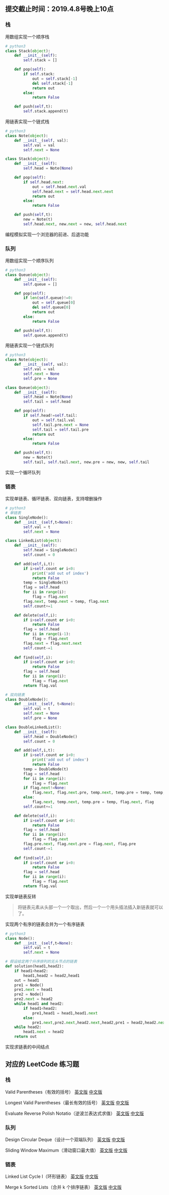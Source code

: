 ## 提交截止时间：2019.4.8号晚上10点 

### 栈
用数组实现一个顺序栈
```python
# python3
class Stack(object):
    def __init__(self):
        self.stack = []

    def pop(self):
        if self.stack:
            out = self.stack[-1]
            del self.stack[-1]
            return out
        else:
            return False

    def push(self,t):
        self.stack.append(t)
```
用链表实现一个链式栈
```python
# python3
class Note(object):
    def __init__(self, val):
        self.val = val
        self.next = None

class Stack(object):
    def __init__(self):
        self.head = Note(None)

    def pop(self):
        if self.head.next:
            out = self.head.next.val
            self.head.next = self.head.next.next
            return out
        else:
            return False

    def push(self,t):
        new = Note(t)
        self.head.next, new.next = new, self.head.next
```
编程模拟实现一个浏览器的前进、后退功能
### 队列
用数组实现一个顺序队列
```python
# python3
class Queue(object):
    def __init__(self):
        self.queue = []

    def pop(self):
        if len(self.queue)!=0:
            out = self.queue[0]
            del self.queue[0]
            return out
        else:
            return False

    def push(self,t):
        self.queue.append(t)
```
用链表实现一个链式队列
```python
# python3
class Note(object):
    def __init__(self, val):
        self.val = val
        self.next = None
        self.pre = None

class Queue(object):
    def __init__(self):
        self.head = Note(None)
        self.tail = self.head

    def pop(self):
        if self.head!=self.tail:
            out = self.tail.val
            self.tail.pre.next = None
            self.tail = self.tail.pre
            return out
        else:
            return False

    def push(self,t):
        new = Note(t)
        self.tail, self.tail.next, new.pre = new, new, self.tail
```
实现一个循环队列
### 链表
实现单链表、循环链表、双向链表，支持增删操作
```python
# python3
# 单链表
class SingleNode():
    def __init__(self,t=None):
        self.val = t
        self.next = None

class LinkedList(object):
    def __init__(self):
        self.head = SingleNode()
        self.count = 0

    def add(self,i,t):
        if i>self.count or i<0:
            print('add out of index')
            return False
        temp = SingleNode(t)
        flag = self.head
        for ii in range(i):
            flag = flag.next
        flag.next, temp.next = temp, flag.next
        self.count+=1

    def delete(self,i):
        if i>self.count or i<0:
            return False
        flag = self.head
        for ii in range(i-1):
            flag = flag.next
        flag.next = flag.next.next
        self.count-=1
    
    def find(self,i):
        if i>self.count or i<0:
            return False
        flag = self.head
        for ii in range(i):
            flag = flag.next
        return flag.val

# 双向链表
class DoubleNode():
    def __init__(self, t=None):
        self.val = t
        self.next = None
        self.pre = None

class DoubleLinkedList():
    def __init__(self):
        self.head = DoubleNode()
        self.count = 0

    def add(self,i,t):
        if i>self.count or i<0:
            print('add out of index')
            return False
        temp = DoubleNode(t)
        flag = self.head
        for ii in range(i):
            flag = flag.next
        if flag.next!=None:
            flag.next, flag.next.pre, temp.next, temp.pre = temp, temp, flag.next, flag
        else:
            flag.next, temp.next, temp.pre = temp, flag.next, flag
        self.count+=1

    def delete(self,i):
        if i>self.count or i<0:
            return False
        flag = self.head
        for ii in range(i):
            flag = flag.next
        flag.pre.next, flag.next.pre = flag.next, flag.pre
        self.count-=1
    
    def find(self,i):
        if i>self.count or i<0:
            return False
        flag = self.head
        for ii in range(i):
            flag = flag.next
        return flag.val
```
实现单链表反转  
> 将链表元素从头部一个一个取出，然后一个一个用头插法插入新链表就可以了。  

实现两个有序的链表合并为一个有序链表
```python
# python3
class Node():
    def __init__(self,t=None):
        self.val = t
        self.next = None

# 假设给定两个升序排列的无头节点的链表
def solution(head1,head2):
    if head1>head2:
        head1,head2 = head2,head1
    out = head1
    pre1 = Node()
    pre1.next = head1
    pre2 = Node()
    pre2.next = head2
    while head1 and head2:
        if head1<head2:
            pre1,head1 = head1,head1.next
        else:
            pre1.next,pre2.next,head2.next,head2,pre1 = head2,head2.next,head1,head2.next,head2
    while head2:
        head1.next = head2
    return out
```
实现求链表的中间结点

## 对应的 LeetCode 练习题
### 栈

 Valid Parentheses（有效的括号）
  [英文版](https://leetcode.com/problems/valid-parentheses/)
  [中文版](https://leetcode-cn.com/problems/valid-parentheses/)

 Longest Valid Parentheses（最长有效的括号）
  [英文版](https://leetcode.com/problems/longest-valid-parentheses/)
  [中文版](https://leetcode-cn.com/problems/longest-valid-parentheses/)

 Evaluate Reverse Polish Notatio（逆波兰表达式求值）
  [英文版](https://leetcode.com/problems/evaluate-reverse-polish-notation/)
  [中文版](https://leetcode-cn.com/problems/evaluate-reverse-polish-notation/)

### 队列
 Design Circular Deque（设计一个双端队列）
  [英文版](https://leetcode.com/problems/design-circular-deque/)
  [中文版](https://leetcode-cn.com/problems/design-circular-deque/)

 Sliding Window Maximum（滑动窗口最大值）
  [英文版](https://leetcode.com/problems/sliding-window-maximum/)
  [中文版](https://leetcode-cn.com/problems/sliding-window-maximum/)

### 链表
 Linked List Cycle I（环形链表）
  [英文版](https://leetcode.com/problems/linked-list-cycle/)
  [中文版](https://leetcode-cn.com/problems/linked-list-cycle/)

 Merge k Sorted Lists（合并 k 个排序链表）
  [英文版](https://leetcode.com/problems/merge-k-sorted-lists/)
  [中文版](https://leetcode-cn.com/problems/merge-k-sorted-lists/)